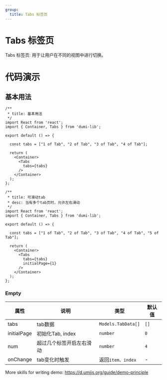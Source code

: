 ```yaml
---
group:
  title: Tabs 标签页
---
```


# Tabs 标签页

Tabs 标签页: 用于让用户在不同的视图中进行切换。

# 代码演示

## 基本用法

```tsx
/**
 * title: 基本用法
 */
import React from 'react';
import { Container, Tabs } from 'dumi-lib';

export default () => {

  const tabs = ["1 of Tab", "2 of Tab", "3 of Tab", "4 of Tab"];

  return (
    <Container>
      <Tabs
        tabs={tabs}
      />
    </Container>
  );
};
```

```tsx
/**
 * title: 可滑动tab
 * desc: 当有多个tab页时，允许左右滑动
 */
import React from 'react';
import { Container, Tabs } from 'dumi-lib';

export default () => {

  const tabs = ["1 of Tab", "2 of Tab", "3 of Tab", "4 of Tab", "5 of Tab"];

  return (
    <Container>
      <Tabs
        tabs={tabs}
        initialPage={1}
      />
    </Container>
  );
};
```


### Empty

| 属性      | 说明                                                                        | 类型   | 默认值 |
| --------- | --------------------------------------------------------------------------- | ------ | ------ |
| tabs   | tab数据 | `Models.TabData[]` | `[]`      |
| initialPage   | 初始化Tab, index | `number` | `0`      |
| num   | 超过几个标签开启左右滑动 | `number` | `4`      |
| onChange   | tab变化时触发 | 返回`item、index` | -      |


More skills for writing demo: https://d.umijs.org/guide/demo-principle
